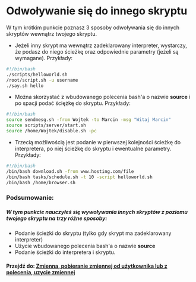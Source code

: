 # Odwoływanie się do innego skryptu
W tym krótkim punkcie poznasz 3 sposoby odwoływania się do innych skryptów wewnątrz twojego skryptu.

- Jeżeli inny skrypt ma wewnątrz zadeklarowany interpreter, wystarczy, że podasz do niego ścieżkę oraz odpowiednie parametry (jeżeli są wymagane). Przykłady:
```sh
#!/bin/bash
./scripts/helloworld.sh
/root/script.sh -u username
./say.sh hello
```
- Można skorzystać z wbudowanego polecenia bash'a o nazwie **source** i po spacji podać ściężkę do skryptu. Przykłady:
```sh
#!/bin/bash
source sendmesg.sh -from Wojtek -to Marcin -msg "Witaj Marcin"
source scripts/server/start.sh
source /home/Wojtek/disable.sh -pc
```
- Trzecią możliwością jest podanie w pierwszej kolejności ścieżkę do interpretera, po niej ścieżkę do skryptu i ewentualne parametry. Przykłady:
```sh
#!/bin/bash
/bin/bash download.sh -from www.hosting.com/file
/bin/bash tasks/schedule.sh -t 10 -script helloworld.sh
/bin/bash /home/browser.sh
```

### Podsumowanie:
##### W tym punkcie nauczyłeś się wywoływania innych skryptów z poziomu twojego skryptu na trzy różne sposoby:
* Podanie ścieżki do skryptu (tylko gdy skrypt ma zadeklarowany interpreter)
* Użycie wbudowanego polecenia bash'a o nazwie **source**
* Podanie ścieżki do interpretera i skryptu.
#### Przejdź do: [Zmienna, pobieranie zmiennej od użytkownika lub z polecenia, uzycie zmiennej](https://github.com/wojtek2kdev/Bash-lesson/blob/master/Point_03.md)
